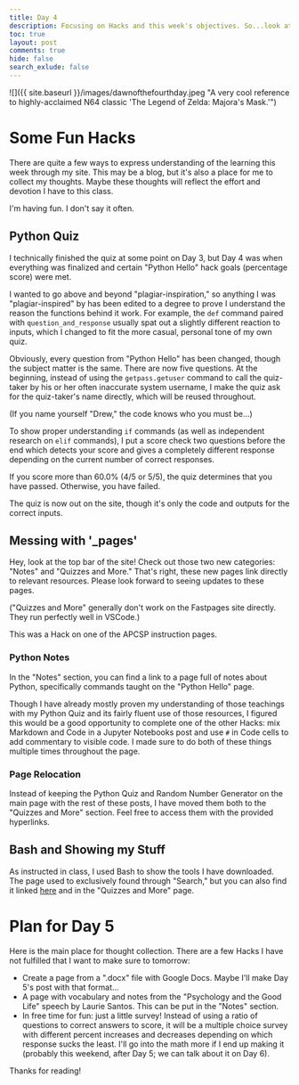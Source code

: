 ```yaml
---
title: Day 4
description: Focusing on Hacks and this week's objectives. So...look at that image file on my website!
toc: true
layout: post
comments: true
hide: false
search_exlude: false
---
```


![]({{ site.baseurl }}/images/dawnofthefourthday.jpeg "A very cool reference to highly-acclaimed N64 classic 'The Legend of Zelda: Majora's Mask.'")

# Some Fun Hacks

There are quite a few ways to express understanding of the learning this week through my site. This may be a blog, but it's also a place for me to collect my thoughts. Maybe these thoughts will reflect the effort and devotion I have to this class.

I'm having fun. I don't say it often.

## Python Quiz

I technically finished the quiz at some point on Day 3, but Day 4 was when everything was finalized and certain "Python Hello" hack goals (percentage score) were met.

I wanted to go above and beyond "plagiar-inspiration,"  so anything I was "plagiar-inspired" by has been edited to a degree to prove I understand the reason the functions behind it work. For example, the `def` command paired with `question_and_response` usually spat out a slightly different reaction to inputs, which I changed to fit the more casual, personal tone of my own quiz.

Obviously, every question from "Python Hello" has been changed, though the subject matter is the same. There are now five questions. At the beginning, instead of using the `getpass.getuser` command to call the quiz-taker by his or her often inaccurate system username, I make the quiz ask for the quiz-taker's name directly, which will be reused throughout.

(If you name yourself "Drew," the code knows who you must be...)

To show proper understanding `if` commands (as well as independent research on `elif` commands), I put a score check two questions before the end which detects your score and gives a completely different response depending on the current number of correct responses.

If you score more than 60.0% (4/5 or 5/5), the quiz determines that you have passed. Otherwise, you have failed.

The quiz is now out on the site, though it's only the code and outputs for the correct inputs.

## Messing with '_pages'

Hey, look at the top bar of the site! Check out those two new categories: "Notes" and "Quizzes and More." That's right, these new pages link directly to relevant resources. Please look forward to seeing updates to these pages.

("Quizzes and More" generally don't work on the Fastpages site directly. They run perfectly well in VSCode.)

This was a Hack on one of the APCSP instruction pages.

### Python Notes

In the "Notes" section, you can find a link to a page full of notes about Python, specifically commands taught on the "Python Hello" page.

Though I have already mostly proven my understanding of those teachings with my Python Quiz and its fairly fluent use of those resources, I figured this would be a good opportunity to complete one of the other Hacks: mix Markdown and Code in a Jupyter Notebooks post and use `#` in Code cells to add commentary to visible code. I made sure to do both of these things multiple times throughout the page.

### Page Relocation

Instead of keeping the Python Quiz and Random Number Generator on the main page with the rest of these posts, I have moved them both to the "Quizzes and More" section. Feel free to access them with the provided hyperlinks.

## Bash and Showing my Stuff

As instructed in class, I used Bash to show the tools I have downloaded. The page used to exclusively found through "Search," but you can also find it linked [here](https://mister-dew.github.io/realdrew/2022/08/25/bashstuff.html) and in the "Quizzes and More" page.

# Plan for Day 5

Here is the main place for thought collection. There are a few Hacks I have not fulfilled that I want to make sure to tomorrow:

- Create a page from a ".docx" file with Google Docs. Maybe I'll make Day 5's post with that format...
- A page with vocabulary and notes from the "Psychology and the Good Life" speech by Laurie Santos. This can be put in the "Notes" section.
- In free time for fun: just a little survey! Instead of using a ratio of questions to correct answers to score, it will be a multiple choice survey with different percent increases and decreases depending on which response sucks the least. I'll go into the math more if I end up making it (probably this weekend, after Day 5; we can talk about it on Day 6).

Thanks for reading!